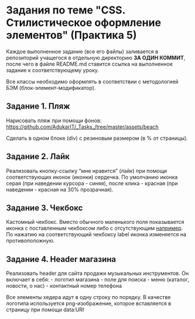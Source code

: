 # Задания по теме "CSS. Стилистическое оформление элементов" (Практика 5)

Каждое выполненное задание (все его файлы) заливается в репозиторий учащегося в отдельную директорию **ЗА ОДИН КОММИТ**, после чего в файле README.md ставится ссылка на выполненное задание к соответствующему уроку.

Все классы необходимо оформлять в соответствии с методологией БЭМ (блок-элемент-модификатор).


## Задание 1. Пляж

Нарисовать пляж при помощи фонов: https://github.com/AdukarIT/_Tasks_/tree/master/assets/beach

Сделать в одном блоке (div) с резиновым размером (в % от страницы).


## Задание 2. Лайк

Реализовать кнопку-ссылку “мне нравится” (лайк) при помощи соответствующих иконок (иконки) сердечка. По умолчанию иконка серая (при наведении курсора - синяя), после клика - красная (при наведении - красная на 30% прозрачная).


## Задание 3. Чекбокс

Кастомный чекбокс. Вместо обычного маленького поля показывается иконка с поставленным чекбоксом либо с отсутствующим [например](assets/icon/checkbox.png).
По нажатию на соответствующий чекбоксу label иконка изменяется на противоположную.


## Задание 4. Header магазина

Реализовать header для сайта продажи музыкальных инструментов. Он включает в себя:
	- логотип магазина
	- поле для поиска
	- меню (каталог, новости, о нас)
	- контактный номер телефона
	
Все элементы хедера идут в одну строку по порядку.
В качестве логотипа используется png-изображение, которое вставляется в страницу при помощи data:URI
